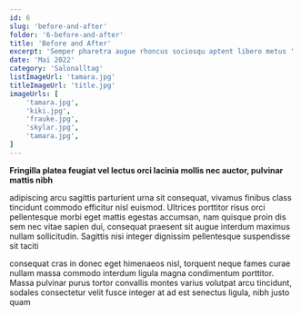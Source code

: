 ```yaml
---
id: 6
slug: 'before-and-after'
folder: '6-before-and-after'
title: 'Before and After'
excerpt: 'Semper pharetra augue rhoncus sociosqu aptent libero metus '
date: 'Mai 2022'
category: 'Salonalltag'
listImageUrl: 'tamara.jpg'
titleImageUrl: 'title.jpg'
imageUrls: [
    'tamara.jpg',
    'kiki.jpg',
    'frauke.jpg',
    'skylar.jpg',
    'tamara.jpg',
]
---
```


<b>Fringilla platea feugiat vel lectus orci lacinia mollis nec auctor, pulvinar mattis nibh </b>

adipiscing arcu sagittis parturient urna sit consequat, vivamus finibus class tincidunt commodo efficitur nisl euismod. Ultrices porttitor risus orci pellentesque morbi eget mattis egestas accumsan, nam quisque proin dis sem nec vitae sapien dui, consequat praesent sit augue interdum maximus nullam sollicitudin. Sagittis nisi integer dignissim pellentesque suspendisse sit taciti 

consequat cras in donec eget himenaeos nisl, torquent neque fames curae nullam massa commodo interdum ligula magna condimentum porttitor. Massa pulvinar purus tortor convallis montes varius volutpat arcu tincidunt, sodales consectetur velit fusce integer at ad est senectus ligula, nibh justo quam 

